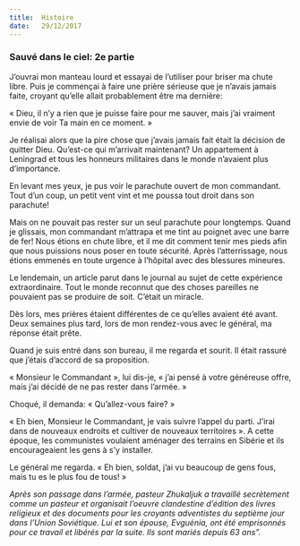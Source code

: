 ```yaml
---
title:  Histoire
date:   29/12/2017
---
```



### Sauvé dans le ciel: 2e partie

J’ouvrai mon manteau lourd et essayai de l’utiliser pour briser ma chute libre. Puis je commençai à faire une prière sérieuse que je n’avais jamais faite, croyant qu’elle allait probablement être ma dernière: 

« Dieu, il n’y a rien que je puisse faire pour me sauver, mais j’ai vraiment envie de voir Ta main en ce moment. » 

Je réalisai alors que la pire chose que j’avais jamais fait était la décision de quitter Dieu. Qu’est-ce qui m’arrivait maintenant? Un appartement à Leningrad et tous les honneurs militaires dans le monde n’avaient plus d’importance. 

En levant mes yeux, je pus voir le parachute ouvert de mon commandant. Tout d’un coup, un petit vent vint et me poussa tout droit dans son parachute! 

Mais on ne pouvait pas rester sur un seul parachute pour longtemps. Quand je glissais, mon commandant m’attrapa et me tint au poignet avec une barre de fer! Nous étions en chute libre, et il me dit comment tenir mes pieds afin que nous puissions nous poser en toute sécurité. Après l’atterrissage, nous étions emmenés en toute urgence à l’hôpital avec des blessures mineures.

Le lendemain, un article parut dans le journal au sujet de cette expérience extraordinaire. Tout le monde reconnut que des choses pareilles ne pouvaient pas se produire de soit. C’était un miracle. 

Dès lors, mes prières étaient différentes de ce qu’elles avaient été avant. Deux semaines plus tard, lors de mon rendez-vous avec le général, ma réponse était prête.

Quand je suis entré dans son bureau, il me regarda et sourit. Il était rassuré que j’étais d’accord de sa proposition. 

« Monsieur le Commandant », lui dis-je, « j’ai pensé à votre généreuse offre, mais j’ai décidé de ne pas rester dans l’armée. » 

Choqué, il demanda: « Qu’allez-vous faire? »

« Eh bien, Monsieur le Commandant, je vais suivre l’appel du parti. J’irai dans de nouveaux endroits et cultiver de nouveaux territoires ». A cette époque, les communistes voulaient aménager des terrains en Sibérie et ils encourageaient les gens à s’y installer. 

Le général me regarda. « Eh bien, soldat, j’ai vu beaucoup de gens fous, mais tu es le plus fou de tous! » 

*Après son passage dans l’armée, pasteur Zhukaljuk a travaillé secrètement comme un pasteur et organisait l’oeuvre clandestine d’édition des livres religieux et des documents pour les croyants adventistes du septième jour dans l’Union Soviétique. Lui et son épouse, Evguénia, ont été emprisonnés pour ce travail et libérés par la suite. Ils sont mariés depuis 63 ans”.* 
